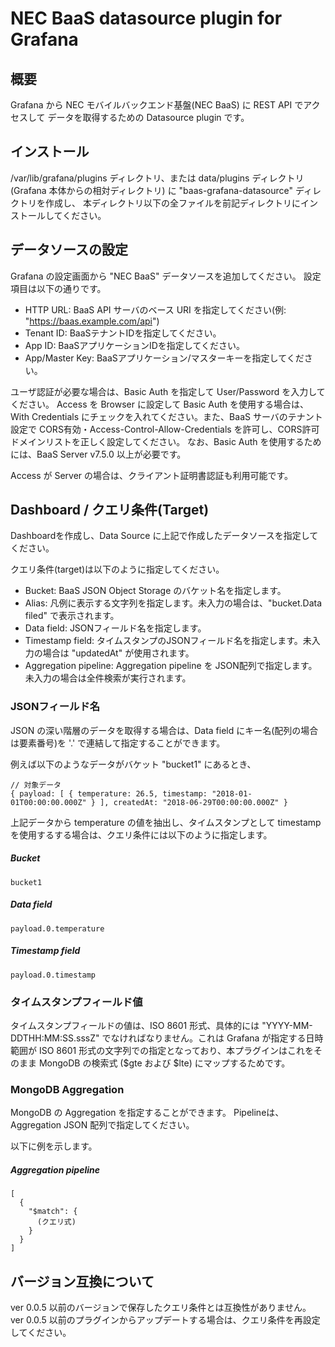 NEC BaaS datasource plugin for Grafana
======================================

概要
----

Grafana から NEC モバイルバックエンド基盤(NEC BaaS) に REST API でアクセスして
データを取得するための  Datasource plugin です。

インストール
------------

/var/lib/grafana/plugins ディレクトリ、または data/plugins ディレクトリ (Grafana 本体からの相対ディレクトリ)
に "baas-grafana-datasource" ディレクトリを作成し、
本ディレクトリ以下の全ファイルを前記ディレクトリにインストールしてください。

データソースの設定
-------------------

Grafana の設定画面から "NEC BaaS" データソースを追加してください。
設定項目は以下の通りです。

* HTTP URL: BaaS API サーバのベース URI を指定してください(例: "https://baas.example.com/api")
* Tenant ID: BaaSテナントIDを指定してください。
* App ID: BaaSアプリケーションIDを指定してください。
* App/Master Key: BaaSアプリケーション/マスターキーを指定してください。

ユーザ認証が必要な場合は、Basic Auth を指定して User/Password を入力してください。
Access を Browser に設定して Basic Auth を使用する場合は、With Credentials にチェックを入れてください。また、BaaS サーバのテナント設定で CORS有効・Access-Control-Allow-Credentials を許可し、CORS許可ドメインリストを正しく設定してください。
なお、Basic Auth を使用するためには、BaaS Server v7.5.0 以上が必要です。

Access が Server の場合は、クライアント証明書認証も利用可能です。

Dashboard / クエリ条件(Target)
-------------------------------

Dashboardを作成し、Data Source に上記で作成したデータソースを指定してください。

クエリ条件(target)は以下のように指定してください。

* Bucket: BaaS JSON Object Storage のバケット名を指定します。
* Alias: 凡例に表示する文字列を指定します。未入力の場合は、"bucket.Data filed" で表示されます。
* Data field: JSONフィールド名を指定します。
* Timestamp field: タイムスタンプのJSONフィールド名を指定します。未入力の場合は "updatedAt" が使用されます。
* Aggregation pipeline: Aggregation pipeline を JSON配列で指定します。未入力の場合は全件検索が実行されます。

### JSONフィールド名

JSON の深い階層のデータを取得する場合は、Data field にキー名(配列の場合は要素番号)を '.' で連結して指定することができます。

例えば以下のようなデータがバケット "bucket1" にあるとき、

    // 対象データ
    { payload: [ { temperature: 26.5, timestamp: "2018-01-01T00:00:00.000Z" } ], createdAt: "2018-06-29T00:00:00.000Z" }
    
上記データから temperature の値を抽出し、タイムスタンプとして timestamp を使用するする場合は、クエリ条件には以下のように指定します。

##### Bucket
    bucket1
##### Data field
    payload.0.temperature
##### Timestamp field
    payload.0.timestamp

### タイムスタンプフィールド値

タイムスタンプフィールドの値は、ISO 8601 形式、具体的には "YYYY-MM-DDTHH:MM:SS.sssZ" でなければなりません。これは Grafana が指定する日時範囲が ISO 8601 形式の文字列での指定となっており、本プラグインはこれをそのまま MongoDB の検索式 ($gte および $lte) にマップするためです。

### MongoDB Aggregation

MongoDB の Aggregation を指定することができます。
Pipelineは、Aggregation JSON 配列で指定してください。

以下に例を示します。

##### Aggregation pipeline

    [
      {
        "$match": {
          (クエリ式)
        }
      }
    ]

バージョン互換について
----------------------

ver 0.0.5 以前のバージョンで保存したクエリ条件とは互換性がありません。
ver 0.0.5 以前のプラグインからアップデートする場合は、クエリ条件を再設定してください。

